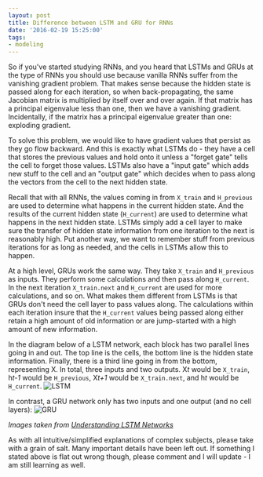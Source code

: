 ```yaml
---
layout: post
title: Difference between LSTM and GRU for RNNs
date: '2016-02-19 15:25:00'
tags:
- modeling
---
```


So if you've started studying RNNs, and you heard that LSTMs and GRUs at the type of RNNs you should use because vanilla RNNs suffer from the vanishing gradient problem.  That makes sense because the hidden state is passed along for each iteration, so when back-propagating, the same Jacobian matrix is multiplied by itself over and over again.  If that matrix has a principal eigenvalue less than one, then we have a vanishing gradient.  Incidentally, if the matrix has a principal eigenvalue greater than one: exploding gradient.

To solve this problem, we would like to have gradient values that persist as they go flow backward.  And this is exactly what LSTMs do - they have a cell that stores the previous values and hold onto it unless a "forget gate" tells the cell to forget those values.  LSTMs also have a "input gate" which adds new stuff to the cell and an "output gate" which decides when to pass along the vectors from the cell to the next hidden state.  

Recall that with all RNNs, the values coming in from `X_train` and `H_previous` are used to determine what happens in the current hidden state.  And the results of the current hidden state (`H_current`) are used to determine what happens in the next hidden state.  LSTMs simply add a cell layer to make sure the transfer of hidden state information from one iteration to the next is reasonably high.  Put another way, we want to remember stuff from previous iterations for as long as needed, and the cells in LSTMs allow this to happen.

At a high level, GRUs work the same way.  They take `X_train` and `H_previous` as inputs.  They perform some calculations and then pass along `H_current`.  In the next iteration `X_train.next` and `H_current` are used for more calculations, and so on.  What makes them different from LSTMs is that GRUs don't need the cell layer to pass values along.  The calculations within each iteration insure that the `H_current` values being passed along either retain a high amount of old information or are jump-started with a high amount of new information. 

In the diagram below of a LSTM network, each block has two parallel lines going in and out.  The top line is the cells, the bottom line is the hidden state information.  Finally, there is a third line going in from the bottom, representing X.  In total, three inputs and two outputs. X*t*  would be `X_train`, h*t-1*  would be `H_previous`, X*t+1*  would be `X_train.next`, and h*t*  would be `H_current`. 
![LSTM](/content/images/2016/03/LSTM3-chain.png)

In contrast, a GRU network only has two inputs and one output (and no cell layers):
![GRU](/content/images/2016/03/gru.png)

*Images taken from [Understanding LSTM Networks](http://colah.github.io/posts/2015-08-Understanding-LSTMs/)*

As with all intuitive/simplified explanations of complex subjects, please take with a grain of salt. Many important details have been left out.  If something I stated above is flat out wrong though, please comment and I will update - I am still learning as well.